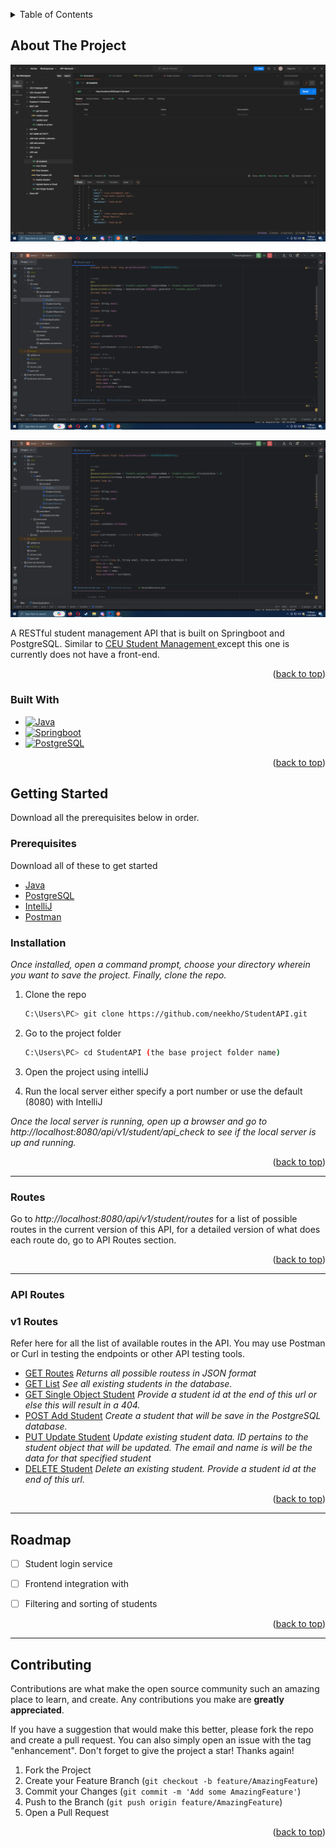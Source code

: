 <a name="readme-top"></a>
<!-- TABLE OF CONTENTS -->
<details>
  <summary>Table of Contents</summary>
  <ol>
    <li>
      <a href="#about-the-project">About The Project</a>
      <ul>
        <li><a href="#built-with">Built With</a></li>
      </ul>
    </li>
    <li>
      <a href="#getting-started">Getting Started</a>
      <ul>
        <li><a href="#prerequisites">Prerequisites</a></li>
        <li><a href="#installation">Installation</a></li>
      </ul>
    </li>
       <li>
      <a href="#api-routes">Routes</a>
      <ul>
           <li><a href="#api-routes">API Routes</a></li>
      </ul>
    </li>
    <li><a href="#roadmap">Roadmap</a></li>
    <li><a href="#contributing">Contributing</a></li>

  </ol>
</details>



<!-- ABOUT THE PROJECT -->
## About The Project

![Postman Screenshot](./1.PNG)

![RestController.java Screenshot](./assets/controller.PNG)


![Model.java Screenshot](./assets/MODEL.PNG)

A RESTful student management API that is built on Springboot and PostgreSQL. Similar to [CEU Student Management ](https://github.com/neekho/CEU-Student-Management) except this one is currently does not have a front-end. 

<p align="right">(<a href="#readme-top">back to top</a>)</p>

### Built With



* [![Java][Java.com]][Java-url]
* [![Springboot][Springboot.com]][Springboot-url]
* [![PostgreSQL][PostgreSQL.org]][PostgreSQL-url]


<p align="right">(<a href="#readme-top">back to top</a>)</p>

<!-- GETTING STARTED -->
## Getting Started

Download all the prerequisites below in order.

### Prerequisites
Download all of these to get started

* [Java](https://www.oracle.com/java/technologies/downloads/)
* [PostgreSQL](https://www.postgresql.org/download/)
* [IntelliJ](https://www.jetbrains.com/idea/download/?section=windows)
* [Postman](https://www.postman.com/downloads/)

### Installation

_Once installed, open a command prompt, choose your directory wherein you want to save the project. Finally, clone the repo._


1. Clone the repo
   ```sh
   C:\Users\PC> git clone https://github.com/neekho/StudentAPI.git
   ```
2. Go to the project folder
   ```sh
   C:\Users\PC> cd StudentAPI (the base project folder name)
   ```
3. Open the project using intelliJ
   
4. Run the local server either specify a port number or use the default (8080) with IntelliJ


_Once the local server is running, open up a browser and go to http://localhost:8080/api/v1/student/api_check 
to see if the local server is up and running._


<p align="right">(<a href="#readme-top">back to top</a>)</p>

___________________________________________________________________________________________________

### Routes
Go to _http://localhost:8080/api/v1/student/routes_ for a list of possible routes in the current version of this API, for a detailed version of what does each route do, go to API Routes section.


<p align="right">(<a href="#readme-top">back to top</a>)</p>

___________________________________________________________________________________________________


### API Routes

<h3>v1 Routes</h3>
Refer here for all the list of available routes in the API. You may use Postman or Curl in testing the endpoints or other API testing tools.


* [GET Routes](http://localhost:8080/api/v1/student/routes) _Returns all possible routess in JSON format_
* [GET List](http://localhost:8080/api/v1/student)  _See all existing students in the database._
* [GET Single Object Student](http://localhost:8080/api/v1/student/ID) _Provide a student id at the end of this url or else this will result in a 404._
* [POST Add Student](http://localhost:8080/api/v1/student/post)  _Create a student that will be save in the PostgreSQL database._
* [PUT Update Student](http://localhost:8080/api/v1/student/ID?email=new_value&name=new_name)  _Update existing student data. ID pertains to the student object that will be updated. The email and name is will be the data for that specified student_
* [DELETE Student](http://localhost:8080/api/v1/student/ID)  _Delete an existing student. Provide a student id at the end of this url._

<p align="right">(<a href="#readme-top">back to top</a>)</p>

___________________________________________________________________________________________________


<!-- ROADMAP -->
## Roadmap

- [ ] Student login service
- [ ] Frontend integration with 
- [ ] Filtering and sorting of students



<p align="right">(<a href="#readme-top">back to top</a>)</p>

___________________________________________________________________________________________________

<!-- CONTRIBUTING -->
## Contributing

Contributions are what make the open source community such an amazing place to learn, and create. Any contributions you make are **greatly appreciated**.

If you have a suggestion that would make this better, please fork the repo and create a pull request. You can also simply open an issue with the tag "enhancement".
Don't forget to give the project a star! Thanks again!

1. Fork the Project
2. Create your Feature Branch (`git checkout -b feature/AmazingFeature`)
3. Commit your Changes (`git commit -m 'Add some AmazingFeature'`)
4. Push to the Branch (`git push origin feature/AmazingFeature`)
5. Open a Pull Request

<p align="right">(<a href="#readme-top">back to top</a>)</p>




























<!-- MARKDOWN LINKS & IMAGES -->
<!-- https://www.markdownguide.org/basic-syntax/#reference-style-links -->
[product-screenshot]: images/screenshot.png

[Java.com]: https://img.shields.io/badge/java-35495E?style=for-the-badge&logo=java&logoColor=white
[Java-url]: https://www.java.com/en/

[Springboot.com]: https://img.shields.io/badge/springboot-35495E?style=for-the-badge&springboot=java&logoColor=white
[Springboot-url]: https://spring.io/projects/spring-boot

[PostgreSQL.org]: https://img.shields.io/badge/PostgreSQL-33415E?style=for-the-badge&logo=postgresql&logoColor=white
[PostgreSQL-url]: https://www.postgresql.org
